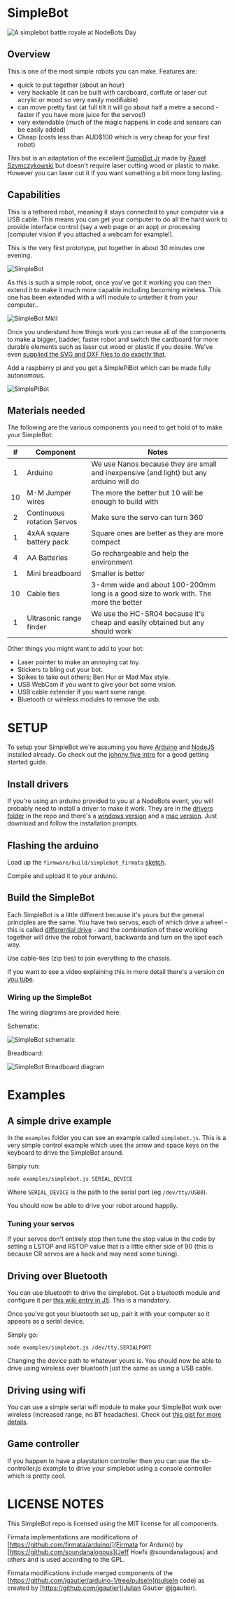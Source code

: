 # SimpleBot

![A simplebot battle royale at NodeBots Day](docs/img/simplebot_battle.jpg)

## Overview

This is one of the most simple robots you can make. Features are:

* quick to put together (about an hour)
* very hackable (it can be built with cardboard, corflute or laser cut acrylic 
or wood so very easily modifiable)
* can move pretty fast (at full tilt it will go about half a metre a second - 
faster if you have more juice for the servos!)
* very extendable (much of the magic happens in code and sensors can be easily added)
* Cheap (costs less than AUD$100 which is very cheap for your first robot)

This bot is an adaptation of the excellent [SumoBot Jr](https://github.com/makenai/sumobot-jr/) 
made by [Paweł Szymczykowski](http://twitter.com/makenai) but doesn't require 
laser cutting wood or plastic to make. However you can laser cut it if you want 
something a bit more long lasting.

## Capabilities

This is a tethered robot, meaning it stays connected to your computer via a USB 
cable. This means you can get your computer to do all the hard work to provide 
interface control (say a web page or an app) or processing (computer vision 
if you attached a webcam for example!).

This is the very first prototype, put together in about 30 minutes one evening.

![SimpleBot](docs/img/simplebot-proto.jpg)

As this is such a simple robot, once you've got it working you can then extend
it to make it much more capable including becoming wireless. This one has been 
extended with a wifi module to untether it from your computer..

![SimpleBot MkII](docs/img/simplebot-wifi.jpg)

Once you understand how things work you can reuse all of the components to 
make a bigger, badder, faster robot and switch the cardboard for more durable 
elements such as laser cut wood or plastic if you desire. 
We've even [supplied the SVG and DXF files to do exactly that](/physical).

Add a raspberry pi and you get a SimplePiBot which can be made fully autonomous.

![SimplePiBot](docs/img/simplepibots.jpg)

## Materials needed

The following are the various components you need to get hold of to make your SimpleBot:

|  # | Component                  | Notes                                                                                   |
|:--:|----------------------------|-----------------------------------------------------------------------------------------|
|  1 | Arduino                    | We use Nanos because they are small and inexpensive (and light) but any arduino will do |
| 10 | M-M Jumper wires           | The more the better but 10 will be enough to build with                                 |
|  2 | Continuous rotation Servos | Make sure the servo can turn 360˙                                                       |
|  1 | 4xAA square battery pack   | Square ones are better as they are more compact                                         |
| 4  | AA Batteries               | Go rechargeable and help the environment                                                |
| 1  | Mini breadboard            | Smaller is better                                                                       |
| 10 | Cable ties                 | 3-4mm wide and about 100-200mm long is a good size to work with. The more the better    |
| 1  | Ultrasonic range finder    | We use the HC-SR04 because it's cheap and easily obtained but any should work           |

Other things you might want to add to your bot:

* Laser pointer to make an annoying cat toy.
* Stickers to bling out your bot.
* Spikes to take out others; Ben Hur or Mad Max style.
* USB WebCam if you want to give your bot some vision.
* USB cable extender if you want some range.
* Bluetooth or wireless modules to remove the usb.

# SETUP

To setup your SimpleBot we're assuming you have [Arduino](http://arduino.cc) and 
[NodeJS](http://nodejs.org) installed already. Go check out the [johnny five
intro](http://johnny-five.io/platform-support/) for a good getting started guide.

## Install drivers

If you're using an arduino provided to you at a NodeBots event, you will probably
need to install a driver to make it work. They are in the [drivers folder](/drivers)
in the repo and there's a [windows version](/drivers/CH341SER.EXE) and a 
[mac version](/drivers/ch341ser_mac.zip). Just download and follow the installation
prompts.

## Flashing the arduino

Load up the `firmware/build/simplebot_firmata` [sketch](/firmware/build/simplebot_firmata/).

Compile and upload it to your arduino.

## Build the SimpleBot

Each SimpleBot is a little different because it's yours but the general principles
are the same. You have two servos, each of which drive a wheel - this is called
[differential drive](https://en.wikipedia.org/wiki/Differential_wheeled_robot) -
and the combination of these working together will drive the robot forward, backwards
and turn on the spot each way.

Use cable-ties (zip ties) to join everything to the chassis.

If you want to see a video explaining this in more detail there's a version
on [you tube](https://www.youtube.com/watch?v=KoACCjtkHIg).

### Wiring up the SimpleBot

The wiring diagrams are provided here:

Schematic:

![SimpleBot schematic](examples/wiring/basic_wiring_schematic.png)

Breadboard:

![SimpleBot Breadboard diagram](examples/wiring/basic_wiring_bb.png)

# Examples

## A simple drive example

In the `examples` folder you can see an example called `simplebot.js`. This is
a very simple control example which uses the arrow and space keys on the keyboard
to drive the SimpleBot around. 

Simply run:

```shell
node examples/simplebot.js SERIAL_DEVICE
```

Where `SERIAL_DEVICE` is the path to the serial port (eg `/dev/tty/USB0`).

You should now be able to drive your robot around happily.

### Tuning your servos

If your servos don't entirely stop then tune the stop value in the code by
setting a LSTOP and RSTOP value that is a little either side of 90 (this is 
because CR servos are a hack and may need some tuning).

## Driving over Bluetooth

You can use bluetooth to drive the simplebot. Get a bluetooth module and 
configure it per [this wiki entry in J5](https://github.com/rwaldron/johnny-five/wiki/JY-MCU-Bluetooth-Serial-Port-Module-Notes). 
This is a mandatory.

Once you've got your bluetooth set up, pair it with your computer so it appears 
as a serial device.

Simply go:

    node examples/simplebot.js /dev/tty.SERIALPORT

Changing the device path to whatever yours is. You should now be able to drive 
using wireless over bluetooth just the same as using a USB cable.

## Driving using wifi

You can use a simple serial wifi module to make your SimpleBot work over 
wireless (increased range, no BT headaches). Check 
out [this gist for more details](https://gist.github.com/ajfisher/5fe60fe7d8c49b3223f0).

## Game controller

If you happen to have a playstation controller then you can use the 
sb-controller.js example to drive your simplebot using a console controller 
which is pretty cool.

# LICENSE NOTES

This SimpleBot repo is licensed using the MIT license for all components.

Firmata implementations are modifications of 
[https://github.com/firmata/arduino/](Firmata for Arduino) by 
[https://github.com/soundanalogous](Jeff Hoefs @soundanalagous) and others and 
is used according to the GPL.

Firmata modifications include merged components of 
the [https://github.com/jgautier/arduino-1/tree/pulseIn](pulseIn code) as 
created by [https://github.com/jgautier](Julian Gautier @jgautier).

